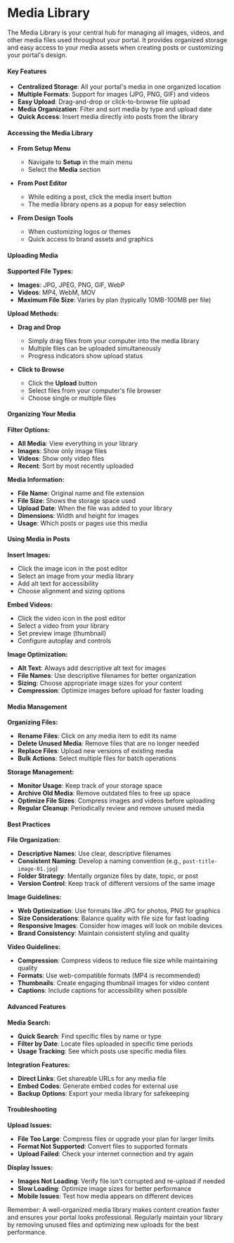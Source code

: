 # Media Library

The Media Library is your central hub for managing all images, videos, and other media files used throughout your portal. It provides organized storage and easy access to your media assets when creating posts or customizing your portal's design.

#### Key Features

- **Centralized Storage**: All your portal's media in one organized location
- **Multiple Formats**: Support for images (JPG, PNG, GIF) and videos
- **Easy Upload**: Drag-and-drop or click-to-browse file upload
- **Media Organization**: Filter and sort media by type and upload date
- **Quick Access**: Insert media directly into posts from the library

#### Accessing the Media Library

- **From Setup Menu**
  - Navigate to **Setup** in the main menu
  - Select the **Media** section

- **From Post Editor**
  - While editing a post, click the media insert button
  - The media library opens as a popup for easy selection

- **From Design Tools**
  - When customizing logos or themes
  - Quick access to brand assets and graphics

#### Uploading Media

**Supported File Types:**
- **Images**: JPG, JPEG, PNG, GIF, WebP
- **Videos**: MP4, WebM, MOV
- **Maximum File Size**: Varies by plan (typically 10MB-100MB per file)

**Upload Methods:**

- **Drag and Drop**
  - Simply drag files from your computer into the media library
  - Multiple files can be uploaded simultaneously
  - Progress indicators show upload status

- **Click to Browse**
  - Click the **Upload** button
  - Select files from your computer's file browser
  - Choose single or multiple files

#### Organizing Your Media

**Filter Options:**
- **All Media**: View everything in your library
- **Images**: Show only image files
- **Videos**: Show only video files
- **Recent**: Sort by most recently uploaded

**Media Information:**
- **File Name**: Original name and file extension
- **File Size**: Shows the storage space used
- **Upload Date**: When the file was added to your library
- **Dimensions**: Width and height for images
- **Usage**: Which posts or pages use this media

#### Using Media in Posts

**Insert Images:**
- Click the image icon in the post editor
- Select an image from your media library
- Add alt text for accessibility
- Choose alignment and sizing options

**Embed Videos:**
- Click the video icon in the post editor
- Select a video from your library
- Set preview image (thumbnail)
- Configure autoplay and controls

**Image Optimization:**
- **Alt Text**: Always add descriptive alt text for images
- **File Names**: Use descriptive filenames for better organization
- **Sizing**: Choose appropriate image sizes for your content
- **Compression**: Optimize images before upload for faster loading

#### Media Management

**Organizing Files:**
- **Rename Files**: Click on any media item to edit its name
- **Delete Unused Media**: Remove files that are no longer needed
- **Replace Files**: Upload new versions of existing media
- **Bulk Actions**: Select multiple files for batch operations

**Storage Management:**
- **Monitor Usage**: Keep track of your storage space
- **Archive Old Media**: Remove outdated files to free up space
- **Optimize File Sizes**: Compress images and videos before uploading
- **Regular Cleanup**: Periodically review and remove unused media

#### Best Practices

**File Organization:**
- **Descriptive Names**: Use clear, descriptive filenames
- **Consistent Naming**: Develop a naming convention (e.g., `post-title-image-01.jpg`)
- **Folder Strategy**: Mentally organize files by date, topic, or post
- **Version Control**: Keep track of different versions of the same image

**Image Guidelines:**
- **Web Optimization**: Use formats like JPG for photos, PNG for graphics
- **Size Considerations**: Balance quality with file size for fast loading
- **Responsive Images**: Consider how images will look on mobile devices
- **Brand Consistency**: Maintain consistent styling and quality

**Video Guidelines:**
- **Compression**: Compress videos to reduce file size while maintaining quality
- **Formats**: Use web-compatible formats (MP4 is recommended)
- **Thumbnails**: Create engaging thumbnail images for video content
- **Captions**: Include captions for accessibility when possible

#### Advanced Features

**Media Search:**
- **Quick Search**: Find specific files by name or type
- **Filter by Date**: Locate files uploaded in specific time periods
- **Usage Tracking**: See which posts use specific media files

**Integration Features:**
- **Direct Links**: Get shareable URLs for any media file
- **Embed Codes**: Generate embed codes for external use
- **Backup Options**: Export your media library for safekeeping

#### Troubleshooting

**Upload Issues:**
- **File Too Large**: Compress files or upgrade your plan for larger limits
- **Format Not Supported**: Convert files to supported formats
- **Upload Failed**: Check your internet connection and try again

**Display Issues:**
- **Images Not Loading**: Verify file isn't corrupted and re-upload if needed
- **Slow Loading**: Optimize image sizes for better performance
- **Mobile Issues**: Test how media appears on different devices

Remember: A well-organized media library makes content creation faster and ensures your portal looks professional. Regularly maintain your library by removing unused files and optimizing new uploads for the best performance.